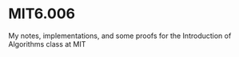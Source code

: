 # MIT6.006
My notes, implementations, and some proofs for the Introduction of Algorithms class at MIT
